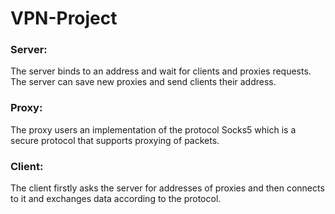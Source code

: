 # VPN-Project

### Server: 

The server binds to an address and wait for clients and proxies requests.
The server can save new proxies and send clients their address.

### Proxy: 

The proxy users an implementation of the protocol Socks5 which is a secure protocol that supports proxying of packets.

### Client:

The client firstly asks the server for addresses of proxies and then connects to it and exchanges data according to the protocol.

